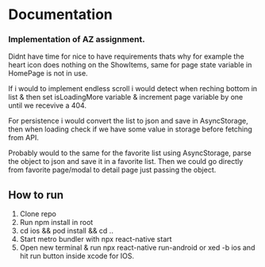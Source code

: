 # Documentation

### Implementation of AZ assignment.

Didnt have time for nice to have requirements thats why for example the heart icon does nothing on the ShowItems, same for page state variable in HomePage is not in use.

If i would to implement endless scroll i would detect when reching bottom in list & then set isLoadingMore variable & increment page variable by one until we recevive a 404.

For persistence i would convert the list to json and save in AsyncStorage, then when loading check if we have some value in storage before fetching from API.

Probably would to the same for the favorite list using AsyncStorage, parse the object to json and save it in a favorite list. Then we could go directly from favorite page/modal to detail page just passing the object.

## How to run

1. Clone repo
2. Run npm install in root
3. cd ios && pod install && cd ..
4. Start metro bundler with npx react-native start
5. Open new terminal & run npx react-native run-android or xed -b ios and hit run button inside xcode for IOS.
